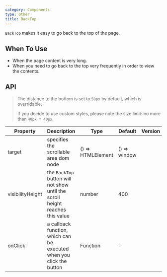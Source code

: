 ```yaml
---
category: Components
type: Other
title: BackTop
---
```


`BackTop` makes it easy to go back to the top of the page.

## When To Use

- When the page content is very long.
- When you need to go back to the top very frequently in order to view the contents.

## API

> The distance to the bottom is set to `50px` by default, which is overridable.
>
> If you decide to use custom styles, please note the size limit: no more than `40px * 40px`.

| Property         | Description                                                                   | Type              | Default      | Version |
| ---------------- | ----------------------------------------------------------------------------- | ----------------- | ------------ | ------- |
| target           | specifies the scrollable area dom node                                        | () => HTMLElement | () => window |         |
| visibilityHeight | the `BackTop` button will not show until the scroll height reaches this value | number            | 400          |         |
| onClick          | a callback function, which can be executed when you click the button          | Function          | -            |         |
